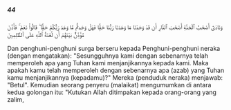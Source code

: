 ##### 44

<span class="ayah">وَنَادَىٰٓ أَصْحَٰبُ ٱلْجَنَّةِ أَصْحَٰبَ ٱلنَّارِ أَن قَدْ وَجَدْنَا مَا وَعَدَنَا رَبُّنَا حَقًّۭا فَهَلْ وَجَدتُّم مَّا وَعَدَ رَبُّكُمْ حَقًّۭا ۖ قَالُوا۟ نَعَمْ ۚ فَأَذَّنَ مُؤَذِّنٌۢ بَيْنَهُمْ أَن لَّعْنَةُ ٱللَّهِ عَلَى ٱلظَّٰلِمِينَ</span>

<span class="ayah_translation">Dan penghuni-penghuni surga berseru kepada Penghuni-penghuni neraka (dengan mengatakan): "Sesungguhnya kami dengan sebenarnya telah memperoleh apa yang Tuhan kami menjanjikannya kepada kami. Maka apakah kamu telah memperoleh dengan sebenarnya apa (azab) yang Tuhan kamu menjanjikannya (kepadamu)?" Mereka (penduduk neraka) menjawab: "Betul". Kemudian seorang penyeru (malaikat) mengumumkan di antara kedua golongan itu: "Kutukan Allah ditimpakan kepada orang-orang yang zalim,</span>
